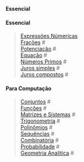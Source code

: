 **Essencial**

#### Essencial 
> [Expressões Númericas](#)     
> [Frações](#) #  
> [Potenciação](#) #   
> [Equação](#) #  
> [Números Primos](#) #   
> [Juros simples](#) #  
> [Juros compostos](#) #  

#### Para Computação 
> [Conjuntos](#) #  
> [Funções](#) #   
> [Matrizes e Sistemas](#) #  
> [Trigonometria](#) #  
> [Polinômios](#) #  
> [Sequências](#) #  
> [Combinatória](#) #  
> [Probabilidade](#) #  
> [Geometria Analítica](#) #  
